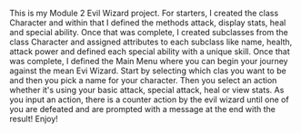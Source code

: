 This is my Module 2 Evil Wizard project. For starters, I created the class Character and within that I defined the methods attack, display stats, heal and special ability. Once that was complete, I created subclasses from the class Character and assigned attributes to each subclass like name, health, attack power and defined each special ability with a unique skill. Once that was complete, I defined the Main Menu where you can begin your journey against the mean Evi Wizard. Start by selecting which clas you want to be and then you pick a name for your character. Then you select an action whether it's using your basic attack, special attack, heal or view stats. As you input an action, there is a counter action by the evil wizard until one of you are defeated and are prompted with a message at the end with the result! Enjoy!  
